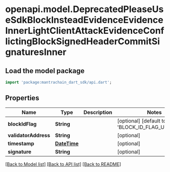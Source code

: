 # openapi.model.DeprecatedPleaseUseSdkBlockInsteadEvidenceEvidenceInnerLightClientAttackEvidenceConflictingBlockSignedHeaderCommitSignaturesInner

## Load the model package
```dart
import 'package:mantrachain_dart_sdk/api.dart';
```

## Properties
Name | Type | Description | Notes
------------ | ------------- | ------------- | -------------
**blockIdFlag** | **String** |  | [optional] [default to 'BLOCK_ID_FLAG_UNKNOWN']
**validatorAddress** | **String** |  | [optional] 
**timestamp** | [**DateTime**](DateTime.md) |  | [optional] 
**signature** | **String** |  | [optional] 

[[Back to Model list]](../README.md#documentation-for-models) [[Back to API list]](../README.md#documentation-for-api-endpoints) [[Back to README]](../README.md)


